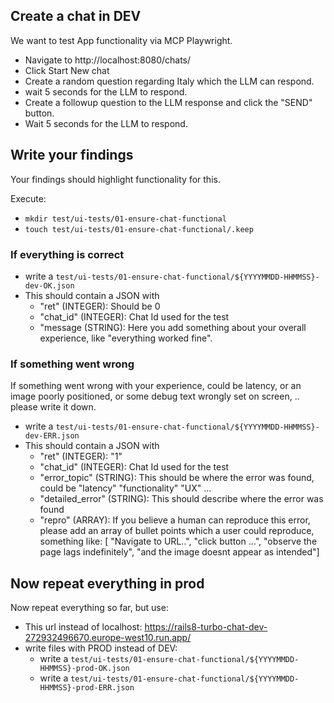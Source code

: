 ## Create a chat in DEV

We want to test App functionality via MCP Playwright.

* Navigate to http://localhost:8080/chats/
* Click Start New chat
* Create a random question regarding Italy which the LLM can respond.
* wait 5 seconds for the LLM to respond.
* Create a followup question to the LLM response and click the "SEND" button.
* Wait 5 seconds for the LLM to respond.

## Write your findings

Your findings should highlight functionality for this.

Execute:

* `mkdir test/ui-tests/01-ensure-chat-functional`
* `touch test/ui-tests/01-ensure-chat-functional/.keep`

### If everything is correct

* write a `test/ui-tests/01-ensure-chat-functional/${YYYYMMDD-HHMMSS}-dev-OK.json`
* This should contain a JSON with
  * "ret" (INTEGER): Should be 0
  * "chat_id" (INTEGER): Chat Id used for the test
  * "message (STRING): Here you add something about your overall experience, like "everything worked fine".

### If something went wrong

If something went wrong with your experience, could be latency, or an image poorly positioned, or some debug text wrongly set on screen, ..
please write it down.

* write a `test/ui-tests/01-ensure-chat-functional/${YYYYMMDD-HHMMSS}-dev-ERR.json`
* This should contain a JSON with
  * "ret" (INTEGER): "1"
  * "chat_id" (INTEGER): Chat Id used for the test
  * "error_topic" (STRING): This should be where the error was found, could be "latency" "functionality" "UX" ...
  * "detailed_error" (STRING): This should describe where the error was found
  * "repro" (ARRAY): If you believe a human can reproduce this error, please add an array of bullet points which a user could reproduce, something like:
    [ "Navigate to URL..", "click button ...", "observe the page lags indefinitely", "and the image doesnt appear as intended"]


## Now repeat everything in prod

Now repeat everything so far, but use:

* This url instead of localhost: https://rails8-turbo-chat-dev-272932496670.europe-west10.run.app/
* write files with PROD instead of DEV:
  * write a `test/ui-tests/01-ensure-chat-functional/${YYYYMMDD-HHMMSS}-prod-OK.json`
  * write a `test/ui-tests/01-ensure-chat-functional/${YYYYMMDD-HHMMSS}-prod-ERR.json`
